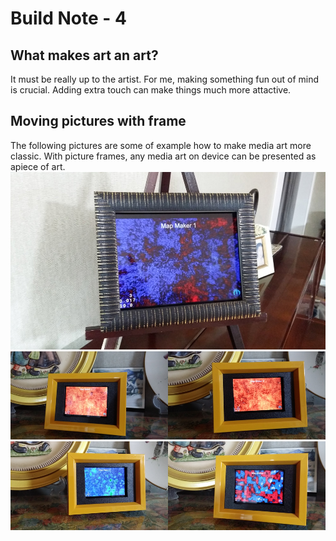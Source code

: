 # Build Note - 4

## What makes art an art?
It must be really up to the artist. For me, making something fun out of mind is crucial. Adding extra touch can make things much more attactive.

## Moving pictures with frame
The following pictures are some of example how to make media art more classic. With picture frames, any media art on device can be presented as apiece of art.
![Example Image](../project_images/picture-frame1.jpg?raw=true "pic 1")
![Example Image](../project_images/mapmaker-frame1.png?raw=true "pic 2")
![Example Image](../project_images/mapmaker-frame2.png?raw=true "pic 3")
